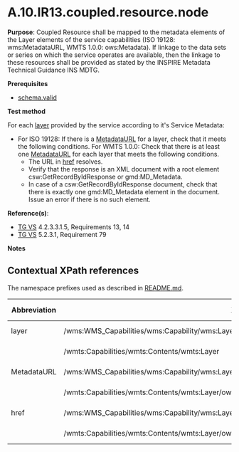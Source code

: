 # A.10.IR13.coupled.resource.node

**Purpose**: Coupled Resource shall be mapped to the metadata elements of the Layer elements of the service capabilities (ISO 19128: wms:MetadataURL, WMTS 1.0.0: ows:Metadata). If linkage to the data sets or series on which the service operates are available, then the linkage to these resources shall be provided as stated by the INSPIRE Metadata Technical Guidance INS MDTG.

**Prerequisites**

* [schema.valid](schema.valid.md)

**Test method**

For each [layer](#layer) provided by the service according to it's Service Metadata:

* For ISO 19128: If there is a [MetadataURL](#MetadataURL) for a layer, check that it meets the following conditions. For WMTS 1.0.0: Check that there is at least one [MetadataURL](#MetadataURL) for each layer that meets the following conditions.
  * The URL in [href](#href) resolves.
  * Verify that the response is an XML document with a root element csw:GetRecordByIdResponse or gmd:MD_Metadata.
  * In case of a csw:GetRecordByIdResponse document, check that there is exactly one gmd:MD_Metadata element in the document. Issue an error if there is no such element.

**Reference(s)**:

* [TG VS](README.md#ref_TG_VS) 4.2.3.3.1.5, Requirements 13, 14
* [TG VS](README.md#ref_TG_VS) 5.2.3.1, Requirement 79

**Notes**

## Contextual XPath references

The namespace prefixes used as described in [README.md](README.md#namespaces).

Abbreviation                                     |  XPath expression												|  Parameter  value
------------------------------------------------ | ---------------------------------------------------------------	| ---------------------------------------------------------------
layer <a name="layer"></a> | /wms:WMS_Capabilities/wms:Capability/wms:Layer | ISO 19128
                           | /wmts:Capabilities/wmts:Contents/wmts:Layer | WMTS 1.0.0
MetadataURL <a name="MetadataURL"></a>   | /wms:WMS_Capabilities/wms:Capability/wms:Layer/wms:MetadataURL | ISO 19128
                                         | /wmts:Capabilities/wmts:Contents/wmts:Layer/ows:Metadata | WMTS 1.0.0
href <a name="href"></a>   | /wms:WMS_Capabilities/wms:Capability/wms:Layer/wms:MetadataURL/wms:Format/wms:OnlineResource/@xlink:href | ISO 19128
                           | /wmts:Capabilities/wmts:Contents/wmts:Layer/ows:Metadata/@xlink:href | WMTS 1.0.0

